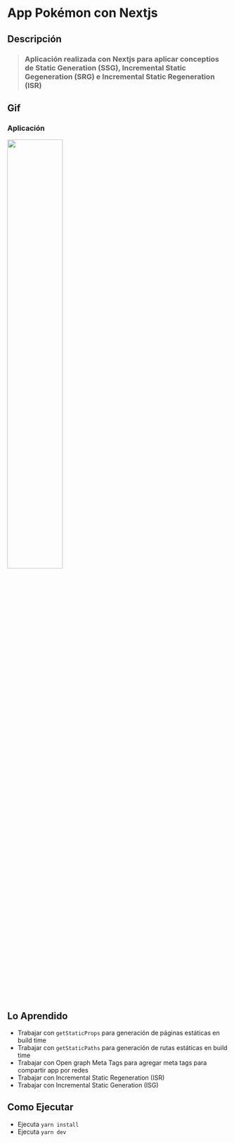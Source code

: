 # App Pokémon con Nextjs

## Descripción
>### Aplicación realizada con Nextjs para aplicar conceptios de Static Generation (SSG), Incremental Static Gegeneration (SRG) e Incremental Static Regeneration (ISR)

## Gif
### Aplicación
<img src="./gif/nextjs-poke.gif" height="50%" width="50%">

## Lo Aprendido
* Trabajar con `getStaticProps` para generación de páginas estáticas en build time
* Trabajar con `getStaticPaths` para generación de rutas estáticas en build time
* Trabajar con Open graph Meta Tags para agregar meta tags para compartir app por redes
* Trabajar con Incremental Static Regeneration (ISR)
* Trabajar con Incremental Static Generation (ISG)

## Como Ejecutar
* Ejecuta `yarn install`
* Ejecuta `yarn dev`